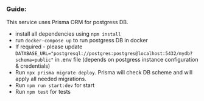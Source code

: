 ### Guide: 

This service uses Prisma ORM for postgress DB. 

* install all dependencies using `npm install`
* run `docker-compose up` to run postgress DB in docker
* If required - please update `DATABASE_URL="postgresql://postgres:postgres@localhost:5432/mydb?schema=public"` in .env file (depends on postgress instance configuration & credentials)
* Run `npx prisma migrate deploy`. Prisma will check DB scheme and will apply all needed migrations. 
* Run `npm run start:dev` for start 
* Run `npm test` for tests